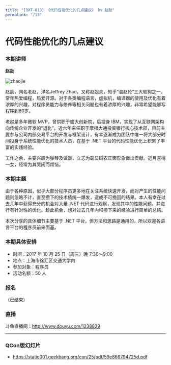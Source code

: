 ```yaml
---
title: "[BXT-013] 《代码性能优化的几点建议》 by 赵劼"
permalink: "/13"
---
```


# 代码性能优化的几点建议

### 本期讲师

**赵劼**

![zhaojie](https://user-images.githubusercontent.com/159840/31806946-d4b4ddd8-b530-11e7-8344-f1d7519fdb8b.png)

赵劼，网名老赵，洋名Jeffrey Zhao，又称赵姐夫，知乎“温赵轮”三大软狗之一。常年热爱编程，热爱开源。对于各类编程语言，虚拟机，编译器的使用及优化有着浓厚的兴趣，对程序员能力与修养等相关问题也有着浓厚的兴趣，非常希望能够写程序到60岁。

老赵是多年微软 MVP，曾供职于盛大创新院，后投身 IBM，实现了从互联网架构向传统企业开发的“退化”。近六年来任职于摩根大通投资银行核心技术部，目前主要参与公司内部交易平台的开发与框架设计，有幸逐渐成为团队中唯一将大部分时间投身于系统性能优化的技术人员，在基于 .NET 平台的代码性能优化上积累了丰富的实践经验。

工作之余，主要兴趣为弹琴及做饭，立志为彰显码农正面形象做出贡献。近月喜得一女，经常为其哭闹而烦恼。

### 本期主题

由于各种原因，似乎大部分程序员更多地在关注系统快速开发，而对产生的性能问题则忽略不计，直至攒下的技术债统一爆发，造成不可挽回的结果。本人有幸在过去几年中获得充分的机会对大量 .NET 代码进行观察，发现其中的性能问题，并进行有针对性的优化。趁此机会，想对过去几年内积攒下来的经验进行简单的总结。

本次分享的具体细节主要基于 .NET 平台，但方法和思路是通用的，所以欢迎各语言平台的程序员前来面基。

### 本期具体安排

* 时间：2017 年 10 月 25 日（周三）晚 7:30～9:00
* 地点：上海市徐汇区交通大学内
* 参加对象：程序员
* 活动名额：50 人

### 报名

（已结束）

### 直播

斗鱼直播间：http://www.douyu.com/1238829

***

### QCon版幻灯片

* <https://static001.geekbang.org/con/25/pdf/59e866794725d.pdf>
